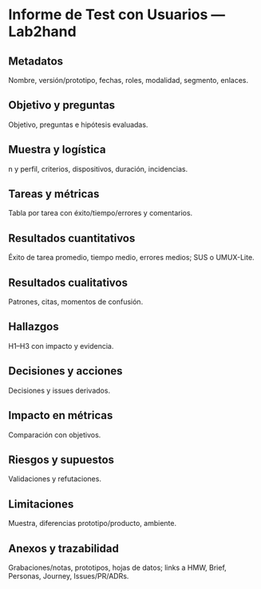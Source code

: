 # Informe de Test con Usuarios — Lab2hand

## Metadatos
Nombre, versión/prototipo, fechas, roles, modalidad, segmento, enlaces.

## Objetivo y preguntas
Objetivo, preguntas e hipótesis evaluadas.

## Muestra y logística
n y perfil, criterios, dispositivos, duración, incidencias.

## Tareas y métricas
Tabla por tarea con éxito/tiempo/errores y comentarios.

## Resultados cuantitativos
Éxito de tarea promedio, tiempo medio, errores medios; SUS o UMUX-Lite.

## Resultados cualitativos
Patrones, citas, momentos de confusión.

## Hallazgos
H1–H3 con impacto y evidencia.

## Decisiones y acciones
Decisiones y issues derivados.

## Impacto en métricas
Comparación con objetivos.

## Riesgos y supuestos
Validaciones y refutaciones.

## Limitaciones
Muestra, diferencias prototipo/producto, ambiente.

## Anexos y trazabilidad
Grabaciones/notas, prototipos, hojas de datos; links a HMW, Brief, Personas, Journey, Issues/PR/ADRs.
